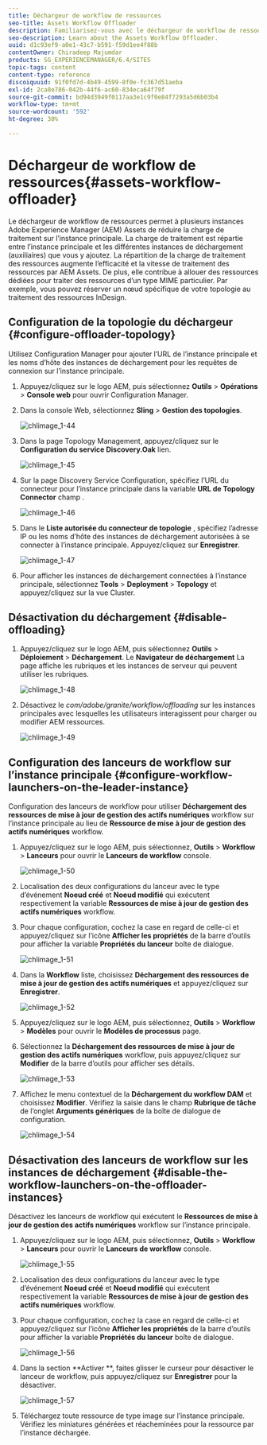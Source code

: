 ```yaml
---
title: Déchargeur de workflow de ressources
seo-title: Assets Workflow Offloader
description: Familiarisez-vous avec le déchargeur de workflow de ressources.
seo-description: Learn about the Assets Workflow Offloader.
uuid: d1c93ef9-a0e1-43c7-b591-f59d1ee4f88b
contentOwner: Chiradeep Majumdar
products: SG_EXPERIENCEMANAGER/6.4/SITES
topic-tags: content
content-type: reference
discoiquuid: 91f0fd7d-4b49-4599-8f0e-fc367d51aeba
exl-id: 2ca8e786-042b-44f6-ac60-834eca64f79f
source-git-commit: bd94d3949f0117aa3e1c9f0e84f7293a5d6b03b4
workflow-type: tm+mt
source-wordcount: '592'
ht-degree: 30%

---
```


# Déchargeur de workflow de ressources{#assets-workflow-offloader}

Le déchargeur de workflow de ressources permet à plusieurs instances Adobe Experience Manager (AEM) Assets de réduire la charge de traitement sur l’instance principale. La charge de traitement est répartie entre l’instance principale et les différentes instances de déchargement (auxiliaires) que vous y ajoutez. La répartition de la charge de traitement des ressources augmente l’efficacité et la vitesse de traitement des ressources par AEM Assets. De plus, elle contribue à allouer des ressources dédiées pour traiter des ressources d’un type MIME particulier. Par exemple, vous pouvez réserver un nœud spécifique de votre topologie au traitement des ressources InDesign.

## Configuration de la topologie du déchargeur {#configure-offloader-topology}

Utilisez Configuration Manager pour ajouter l’URL de l’instance principale et les noms d’hôte des instances de déchargement pour les requêtes de connexion sur l’instance principale.

1. Appuyez/cliquez sur le logo AEM, puis sélectionnez **Outils** > **Opérations** > **Console web** pour ouvrir Configuration Manager.
1. Dans la console Web, sélectionnez **Sling** >  **Gestion des topologies**.

   ![chlimage_1-44](assets/chlimage_1-44.png)

1. Dans la page Topology Management, appuyez/cliquez sur le **Configuration du service Discovery.Oak** lien.

   ![chlimage_1-45](assets/chlimage_1-45.png)

1. Sur la page Discovery Service Configuration, spécifiez l’URL du connecteur pour l’instance principale dans la variable **URL de Topology Connector** champ .

   ![chlimage_1-46](assets/chlimage_1-46.png)

1. Dans le **Liste autorisée du connecteur de topologie** , spécifiez l’adresse IP ou les noms d’hôte des instances de déchargement autorisées à se connecter à l’instance principale. Appuyez/cliquez sur **Enregistrer**.

   ![chlimage_1-47](assets/chlimage_1-47.png)

1. Pour afficher les instances de déchargement connectées à l’instance principale, sélectionnez **Tools** > **Deployment** > **Topology** et appuyez/cliquez sur la vue Cluster.

## Désactivation du déchargement {#disable-offloading}

1. Appuyez/cliquez sur le logo AEM, puis sélectionnez **Outils** > **Déploiement** > **Déchargement**. Le **Navigateur de déchargement** La page affiche les rubriques et les instances de serveur qui peuvent utiliser les rubriques.

   ![chlimage_1-48](assets/chlimage_1-48.png)

1. Désactivez le *com/adobe/granite/workflow/offloading* sur les instances principales avec lesquelles les utilisateurs interagissent pour charger ou modifier AEM ressources.

   ![chlimage_1-49](assets/chlimage_1-49.png)

## Configuration des lanceurs de workflow sur l’instance principale {#configure-workflow-launchers-on-the-leader-instance}

Configuration des lanceurs de workflow pour utiliser **Déchargement des ressources de mise à jour de gestion des actifs numériques** workflow sur l’instance principale au lieu de **Ressource de mise à jour de gestion des actifs numériques** workflow.

1. Appuyez/cliquez sur le logo AEM, puis sélectionnez, **Outils** > **Workflow** > **Lanceurs** pour ouvrir le **Lanceurs de workflow** console.

   ![chlimage_1-50](assets/chlimage_1-50.png)

1. Localisation des deux configurations du lanceur avec le type d’événement **Noeud créé** et **Noeud modifié** qui exécutent respectivement la variable **Ressources de mise à jour de gestion des actifs numériques** workflow.
1. Pour chaque configuration, cochez la case en regard de celle-ci et appuyez/cliquez sur l’icône **Afficher les propriétés** de la barre d’outils pour afficher la variable **Propriétés du lanceur** boîte de dialogue.

   ![chlimage_1-51](assets/chlimage_1-51.png)

1. Dans la **Workflow** liste, choisissez **Déchargement des ressources de mise à jour de gestion des actifs numériques** et appuyez/cliquez sur **Enregistrer**.

   ![chlimage_1-52](assets/chlimage_1-52.png)

1. Appuyez/cliquez sur le logo AEM, puis sélectionnez, **Outils** > **Workflow** > **Modèles** pour ouvrir le **Modèles de processus** page.
1. Sélectionnez la **Déchargement des ressources de mise à jour de gestion des actifs numériques** workflow, puis appuyez/cliquez sur **Modifier** de la barre d’outils pour afficher ses détails.

   ![chlimage_1-53](assets/chlimage_1-53.png)

1. Affichez le menu contextuel de la **Déchargement du workflow DAM** et choisissez **Modifier**. Vérifiez la saisie dans le champ **Rubrique de tâche** de l’onglet **Arguments génériques** de la boîte de dialogue de configuration.

   ![chlimage_1-54](assets/chlimage_1-54.png)

## Désactivation des lanceurs de workflow sur les instances de déchargement {#disable-the-workflow-launchers-on-the-offloader-instances}

Désactivez les lanceurs de workflow qui exécutent le **Ressources de mise à jour de gestion des actifs numériques** workflow sur l’instance principale.

1. Appuyez/cliquez sur le logo AEM, puis sélectionnez, **Outils** > **Workflow** > **Lanceurs** pour ouvrir le **Lanceurs de workflow** console.

   ![chlimage_1-55](assets/chlimage_1-55.png)

1. Localisation des deux configurations du lanceur avec le type d’événement **Noeud créé** et **Noeud modifié** qui exécutent respectivement la variable **Ressources de mise à jour de gestion des actifs numériques** workflow.
1. Pour chaque configuration, cochez la case en regard de celle-ci et appuyez/cliquez sur l’icône **Afficher les propriétés** de la barre d’outils pour afficher la variable **Propriétés du lanceur** boîte de dialogue.

   ![chlimage_1-56](assets/chlimage_1-56.png)

1. Dans la section **Activer **, faites glisser le curseur pour désactiver le lanceur de workflow, puis appuyez/cliquez sur **Enregistrer** pour la désactiver.

   ![chlimage_1-57](assets/chlimage_1-57.png)

1. Téléchargez toute ressource de type image sur l’instance principale. Vérifiez les miniatures générées et réacheminées pour la ressource par l’instance déchargée.
